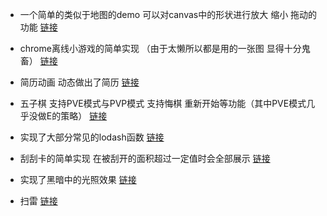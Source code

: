 - 一个简单的类似于地图的demo 可以对canvas中的形状进行放大 缩小 拖动的功能        [链接](https://github.com/Hypnosss/mapDemo)

- chrome离线小游戏的简单实现 （由于太懒所以都是用的一张图 显得十分鬼畜）        [链接](https://github.com/Hypnosss/dinoRunning)

- 简历动画 动态做出了简历        [链接](https://github.com/Hypnosss/animation-resume)

- 五子棋 支持PVE模式与PVP模式 支持悔棋 重新开始等功能（其中PVE模式几乎没做E的策略）        [链接](https://github.com/Hypnosss/gobang)

- 实现了大部分常见的lodash函数        [链接](https://github.com/Hypnosss/hypnosss.github.io/tree/master/miao/lodash)

- 刮刮卡的简单实现 在被刮开的面积超过一定值时会全部展示        [链接](https://github.com/Hypnosss/scratchCard)

- 实现了黑暗中的光照效果        [链接](https://github.com/Hypnosss/TheLight)

- 扫雷        [链接](https://github.com/Hypnosss/react-mines-cleaner)